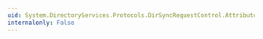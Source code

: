 ```yaml
---
uid: System.DirectoryServices.Protocols.DirSyncRequestControl.AttributeCount
internalonly: False
---
```

